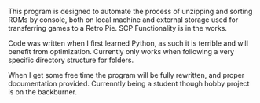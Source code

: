 This program is designed to automate the process of unzipping and sorting ROMs by console, both on local machine and external storage used for transferring games to a Retro Pie. SCP Functionality is in the works.

Code was written when I first learned Python, as such it is terrible and will benefit from optimization. Currently only works when following a very specific directory structure for folders.

When I get some free time the program will be fully rewritten, and proper documentation provided. Currenntly being a student though hobby project is on the backburner.